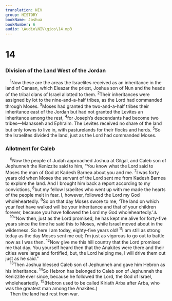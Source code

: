 ```yaml
---
translation: NIV
group: HISTORY
bookName: Joshua 
bookNumber: 6
audio: \Audio\NIV\gios\14.mp3
---
```


<div class="title"><h1>14</h1><h3>Division of the Land West of the Jordan </h3></div>
<span class="verse gios_14_1"> <sup>1</sup>Now these are the areas the Israelites received as an inheritance in the land of Canaan, which Eleazar the priest, Joshua son of Nun and the heads of the tribal clans of Israel allotted to them. </span>
<span class="verse gios_14_2"><sup>2</sup>Their inheritances were assigned by lot to the nine-and-a-half tribes, as the Lord had commanded through Moses. </span>
<span class="verse gios_14_3"><sup>3</sup>Moses had granted the two-and-a-half tribes their inheritance east of the Jordan but had not granted the Levites an inheritance among the rest, </span>
<span class="verse gios_14_4"><sup>4</sup>for Joseph’s descendants had become two tribes—Manasseh and Ephraim. The Levites received no share of the land but only towns to live in, with pasturelands for their flocks and herds. </span>
<span class="verse gios_14_5"><sup>5</sup>So the Israelites divided the land, just as the Lord had commanded Moses. <br/></span>
<div class="title"><h3>Allotment for Caleb </h3></div>
<span class="verse gios_14_6"> <sup>6</sup>Now the people of Judah approached Joshua at Gilgal, and Caleb son of Jephunneh the Kenizzite said to him, “You know what the Lord said to Moses the man of God at Kadesh Barnea about you and me. </span>
<span class="verse gios_14_7"><sup>7</sup>I was forty years old when Moses the servant of the Lord sent me from Kadesh Barnea to explore the land. And I brought him back a report according to my convictions, </span>
<span class="verse gios_14_8"><sup>8</sup>but my fellow Israelites who went up with me made the hearts of the people melt in fear. I, however, followed the Lord my God wholeheartedly. </span>
<span class="verse gios_14_9"><sup>9</sup>So on that day Moses swore to me, ‘The land on which your feet have walked will be your inheritance and that of your children forever, because you have followed the Lord my God wholeheartedly.’<a data-toggle="tooltip" data-placement="bottom" title="Deut. 1:36">⚓</a><br/></span>
<span class="verse gios_14_10"> <sup>10</sup>“Now then, just as the Lord promised, he has kept me alive for forty-five years since the time he said this to Moses, while Israel moved about in the wilderness. So here I am today, eighty-five years old! </span>
<span class="verse gios_14_11"><sup>11</sup>I am still as strong today as the day Moses sent me out; I’m just as vigorous to go out to battle now as I was then. </span>
<span class="verse gios_14_12"><sup>12</sup>Now give me this hill country that the Lord promised me that day. You yourself heard then that the Anakites were there and their cities were large and fortified, but, the Lord helping me, I will drive them out just as he said.” <br/></span>
<span class="verse gios_14_13"> <sup>13</sup>Then Joshua blessed Caleb son of Jephunneh and gave him Hebron as his inheritance. </span>
<span class="verse gios_14_14"><sup>14</sup>So Hebron has belonged to Caleb son of Jephunneh the Kenizzite ever since, because he followed the Lord, the God of Israel, wholeheartedly. </span>
<span class="verse gios_14_15"><sup>15</sup>(Hebron used to be called Kiriath Arba after Arba, who was the greatest man among the Anakites.) <br/> Then the land had rest from war. <br/></span>
